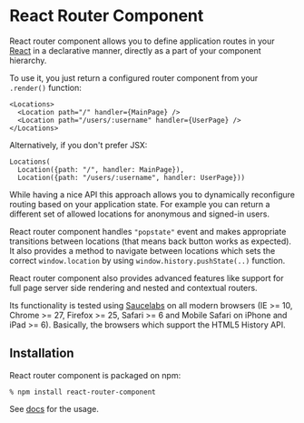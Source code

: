 # React Router Component

React router component allows you to define application routes in your [React][]
in a declarative manner, directly as a part of your component hierarchy.

To use it, you just return a configured router component from your `.render()`
function:

    <Locations>
      <Location path="/" handler={MainPage} />
      <Location path="/users/:username" handler={UserPage} />
    </Locations>

Alternatively, if you don't prefer JSX:

    Locations(
      Location({path: "/", handler: MainPage}),
      Location({path: "/users/:username", handler: UserPage}))

While having a nice API this approach allows you to dynamically reconfigure
routing based on your application state. For example you can return a different
set of allowed locations for anonymous and signed-in users.

React router component handles `"popstate"` event and makes appropriate
transitions between locations (that means back button works as expected). It
also provides a method to navigate between locations which sets the correct
`window.location` by using `window.history.pushState(..)` function.

React router component also provides advanced features like support for full
page server side rendering and nested and contextual routers.

Its functionality is tested using [Saucelabs][] on all modern browsers (IE >=
10, Chrome >= 27, Firefox >= 25, Safari >= 6 and Mobile Safari on iPhone and
iPad >= 6). Basically, the browsers which support the HTML5 History API.

## Installation

React router component is packaged on npm:

    % npm install react-router-component

See [docs][] for the usage.

[docs]: http://andreypopp.viewdocs.io/react-router-component
[React]: http://facebook.github.io/react/
[React-Refs]: http://facebook.github.io/react/docs/more-about-refs.html
[Saucelabs]: saucelabs.com
